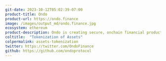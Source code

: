 ```yaml
---
git-date: 2023-10-12T05:02:39-07:00
product-title: Ondo
product-url: https://ondo.finance
image: /images/output_md/ondo.finance.jpg
ecosystem: ethereum
product-description: Ondo is creating secure, onchain financial products like tokenized notes such as USDY. It is backed by short-term US Treasuries and bank demand deposits.
coltitle:  "Tokenization of Assets"
colpermalink: assets-tokenization
twitter: https://twitter.com/OndoFinance
github: https://github.com/ondoprotocol
---
```


